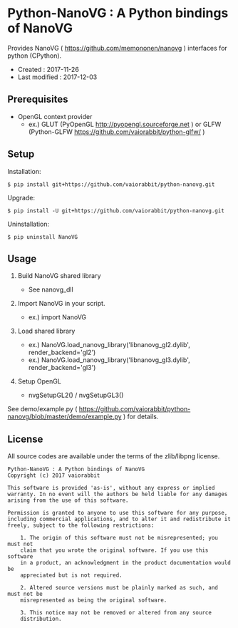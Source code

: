 # Python-NanoVG : A Python bindings of NanoVG #

Provides NanoVG ( https://github.com/memononen/nanovg ) interfaces for python (CPython).

*   Created : 2017-11-26
*   Last modified : 2017-12-03

## Prerequisites ##

*   OpenGL context provider
	*   ex.) GLUT (PyOpenGL http://pyopengl.sourceforge.net ) or GLFW (Python-GLFW https://github.com/vaiorabbit/python-glfw/ )

## Setup ##

Installation:

    $ pip install git+https://github.com/vaiorabbit/python-nanovg.git

Upgrade:

    $ pip install -U git+https://github.com/vaiorabbit/python-nanovg.git

Uninstallation:

    $ pip uninstall NanoVG

## Usage ##

1. Build NanoVG shared library
	*   See nanovg_dll

2. Import NanoVG in your script.
	*   ex.) import NanoVG

3. Load shared library
	*   ex.) NanoVG.load_nanovg_library('libnanovg_gl2.dylib', render_backend='gl2')
	*   ex.) NanoVG.load_nanovg_library('libnanovg_gl3.dylib', render_backend='gl3')

4. Setup OpenGL
	*   nvgSetupGL2() / nvgSetupGL3()

See demo/example.py ( https://github.com/vaiorabbit/python-nanovg/blob/master/demo/example.py ) for details.

## License ##

All source codes are available under the terms of the zlib/libpng license.

	Python-NanoVG : A Python bindings of NanoVG
	Copyright (c) 2017 vaiorabbit
	
	This software is provided 'as-is', without any express or implied
	warranty. In no event will the authors be held liable for any damages
	arising from the use of this software.
	
	Permission is granted to anyone to use this software for any purpose,
	including commercial applications, and to alter it and redistribute it
	freely, subject to the following restrictions:
	
	    1. The origin of this software must not be misrepresented; you must not
	    claim that you wrote the original software. If you use this software
	    in a product, an acknowledgment in the product documentation would be
	    appreciated but is not required.
	
	    2. Altered source versions must be plainly marked as such, and must not be
	    misrepresented as being the original software.
	
	    3. This notice may not be removed or altered from any source
	    distribution.
